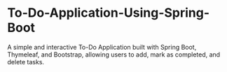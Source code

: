# To-Do-Application-Using-Spring-Boot
A simple and interactive To-Do Application built with Spring Boot, Thymeleaf, and Bootstrap, allowing users to add, mark as completed, and delete tasks.

